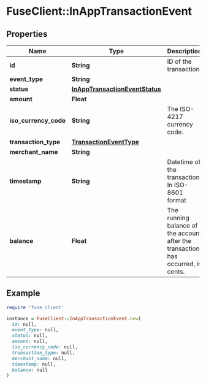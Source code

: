 # FuseClient::InAppTransactionEvent

## Properties

| Name | Type | Description | Notes |
| ---- | ---- | ----------- | ----- |
| **id** | **String** | ID of the transaction |  |
| **event_type** | **String** |  |  |
| **status** | [**InAppTransactionEventStatus**](InAppTransactionEventStatus.md) |  |  |
| **amount** | **Float** |  |  |
| **iso_currency_code** | **String** | The ISO-4217 currency code. |  |
| **transaction_type** | [**TransactionEventType**](TransactionEventType.md) |  | [optional] |
| **merchant_name** | **String** |  |  |
| **timestamp** | **String** | Datetime of the transaction In ISO-8601 format |  |
| **balance** | **Float** | The running balance of the account after the transaction has occurred, in cents. | [optional] |

## Example

```ruby
require 'fuse_client'

instance = FuseClient::InAppTransactionEvent.new(
  id: null,
  event_type: null,
  status: null,
  amount: null,
  iso_currency_code: null,
  transaction_type: null,
  merchant_name: null,
  timestamp: null,
  balance: null
)
```


